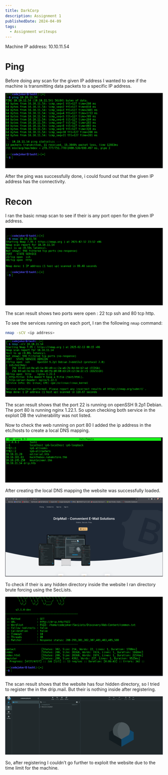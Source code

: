 ```yaml
---
title: DarkCorp
description: Assignment 1
publishedDate: 2024-04-09
tags:
  - Assignment writeups
---
```


Machine IP address: 10.10.11.54

# Ping

Before doing any scan for the given IP address I wanted to see if the machine is transmitting data packets to a specific IP address.

![alt text](/src/assets/Images/Dark-corp/ping.png)

After the ping was successfully done, i could found out that the given IP address has the connectivity. 

# Recon

I ran the basic nmap scan to see if their is any port open for the given IP address.

![alt text](/src/assets/Images/Dark-corp/Screenshot_2025-02-13_00-03-06.png)

The scan result shows two ports were open : 22 tcp ssh and 80 tcp http. 


To see the services running on each port, I ran the following `nmap` command:

```bash
nmap -sCV <ip address>

```
![alt text](/src/assets/Images/Dark-corp/-sV-scan.png)

The scan result shows that the port 22 is running on openSSH 9.2p1 Debian. The port 80 is running nginx 1.22.1. So upon checking both service in the exploit DB the vulnerability was not listed. 

Now to check the web running on port 80 I added the ip address in the etc/hosts to create a local DNS mapping.

![alt text](/src/assets/Images/Dark-corp/nano.png)

After creating the local DNS mapping the website was successfully loaded. 

![alt text](/src/assets/Images/Dark-corp/website.png)

To check if their is any hidden directory inside the website I ran directory brute forcing using the SecLists.

![alt text](/src/assets/Images/Dark-corp/ffuf.png)

The scan result shows that the website has four hidden directory, so I tried to register the in the drip.mail. But their is nothing inside after registering. 

![alt text](/src/assets/Images/Dark-corp/account.png)

So, after registering I couldn’t go further to exploit the website due to the time limit for the machine.